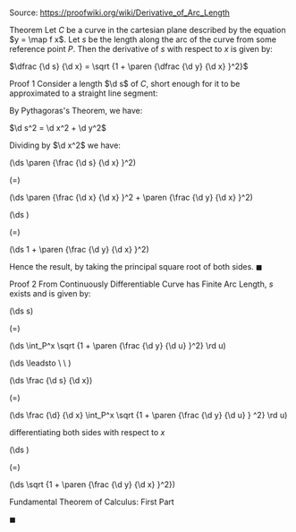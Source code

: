 # 

Source: https://proofwiki.org/wiki/Derivative_of_Arc_Length

Theorem
Let $C$ be a curve in the cartesian plane described by the equation $y = \map f x$.
Let $s$ be the length along the arc of the curve from some reference point $P$.
Then the derivative of $s$ with respect to $x$ is given by:

$\dfrac {\d s} {\d x} = \sqrt {1 + \paren {\dfrac {\d y} {\d x} }^2}$


Proof 1
Consider a length $\d s$ of $C$, short enough for it to be approximated to a straight line segment:


By Pythagoras's Theorem, we have:

$\d s^2 = \d x^2 + \d y^2$

Dividing by $\d x^2$ we have:














\(\ds \paren {\frac {\d s} {\d x} }^2\)

\(=\)







\(\ds \paren {\frac {\d x} {\d x} }^2 + \paren {\frac {\d y} {\d x} }^2\)




















\(\ds \)

\(=\)







\(\ds 1 + \paren {\frac {\d y} {\d x} }^2\)









Hence the result, by taking the principal square root of both sides.
$\blacksquare$


Proof 2
From Continuously Differentiable Curve has Finite Arc Length, $s$ exists and is given by:














\(\ds s\)

\(=\)







\(\ds \int_P^x \sqrt {1 + \paren {\frac {\d y} {\d u} }^2} \rd u\)














\(\ds \leadsto \ \ \)





\(\ds \frac {\d s} {\d x}\)

\(=\)







\(\ds \frac {\d} {\d x} \int_P^x \sqrt {1 + \paren {\frac {\d y} {\d u} } ^2} \rd u\)





differentiating both sides with respect to $x$














\(\ds \)

\(=\)







\(\ds \sqrt {1 + \paren {\frac {\d y} {\d x} }^2}\)





Fundamental Theorem of Calculus: First Part



$\blacksquare$





